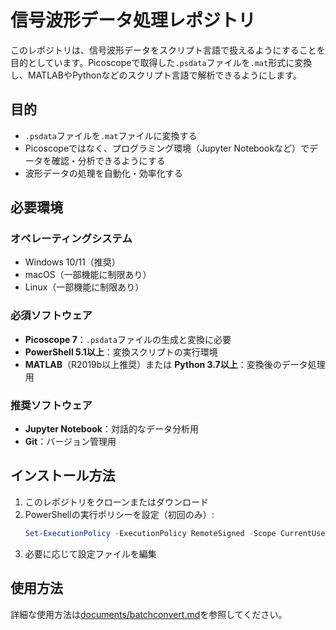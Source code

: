 # 信号波形データ処理レポジトリ

このレポジトリは、信号波形データをスクリプト言語で扱えるようにすることを目的としています。Picoscopeで取得した`.psdata`ファイルを`.mat`形式に変換し、MATLABやPythonなどのスクリプト言語で解析できるようにします。

## 目的

- `.psdata`ファイルを`.mat`ファイルに変換する
- Picoscopeではなく、プログラミング環境（Jupyter Notebookなど）でデータを確認・分析できるようにする
- 波形データの処理を自動化・効率化する

## 必要環境

### オペレーティングシステム
- Windows 10/11（推奨）
- macOS（一部機能に制限あり）
- Linux（一部機能に制限あり）

### 必須ソフトウェア
- **Picoscope 7**：`.psdata`ファイルの生成と変換に必要
- **PowerShell 5.1以上**：変換スクリプトの実行環境
- **MATLAB**（R2019b以上推奨）または **Python 3.7以上**：変換後のデータ処理用

### 推奨ソフトウェア
- **Jupyter Notebook**：対話的なデータ分析用
- **Git**：バージョン管理用

## インストール方法

1. このレポジトリをクローンまたはダウンロード
2. PowerShellの実行ポリシーを設定（初回のみ）:
   ```powershell
   Set-ExecutionPolicy -ExecutionPolicy RemoteSigned -Scope CurrentUser
   ```
3. 必要に応じて設定ファイルを編集

## 使用方法

詳細な使用方法は[documents/batchconvert.md](documents/batchconvert.md)を参照してください。
